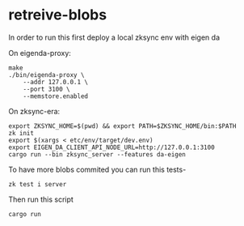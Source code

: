 # retreive-blobs

In order to run this first deploy a local zksync env with eigen da

On eigenda-proxy:
```
make
./bin/eigenda-proxy \
    --addr 127.0.0.1 \
    --port 3100 \
    --memstore.enabled
```

On zksync-era:

```
export ZKSYNC_HOME=$(pwd) && export PATH=$ZKSYNC_HOME/bin:$PATH
zk init
export $(xargs < etc/env/target/dev.env)
export EIGEN_DA_CLIENT_API_NODE_URL=http://127.0.0.1:3100
cargo run --bin zksync_server --features da-eigen
```

To have more blobs commited you can run this tests-

```
zk test i server
```

Then run this script

```
cargo run
```
